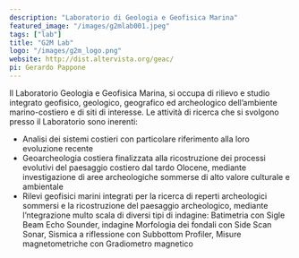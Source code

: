 ```yaml
---
description: "Laboratorio di Geologia e Geofisica Marina"
featured_image: "/images/g2mlab001.jpeg"
tags: ["lab"]
title: "G2M Lab"
logo: "/images/g2m_logo.png"
website: http://dist.altervista.org/geac/
pi: Gerardo Pappone
---
```

Il Laboratorio Geologia e Geofisica Marina, si occupa di rilievo e studio integrato geofisico, geologico, geografico ed archeologico dell’ambiente marino-costiero e di siti di interesse. Le attività di ricerca che si svolgono presso il Laboratorio sono inerenti:
*	Analisi dei sistemi costieri con particolare riferimento alla loro evoluzione recente 
*	Geoarcheologia costiera finalizzata alla ricostruzione dei processi evolutivi del paesaggio costiero dal tardo Olocene, mediante investigazione di aree archeologiche sommerse di alto valore culturale e ambientale
*	Rilevi geofisici marini integrati per la ricerca di reperti archeologici sommersi e la ricostruzione del paesaggio archeologico, mediante l’ntegrazione multo scala di diversi tipi di indagine: Batimetria con Sigle Beam Echo Sounder, indagine Morfologia dei fondali con Side Scan Sonar, Sismica a riflessione con Subbottom Profiler, Misure magnetometriche con Gradiometro magnetico 

